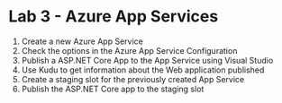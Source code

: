 # Lab 3 - Azure App Services

1. Create a new Azure App Service
1. Check the options in the Azure App Service Configuration
2. Publish a ASP.NET Core App to the App Service using Visual Studio
3. Use Kudu to get information about the Web application published
3. Create a staging slot for the previously created App Service
4. Publish the ASP.NET Core app to the staging slot

